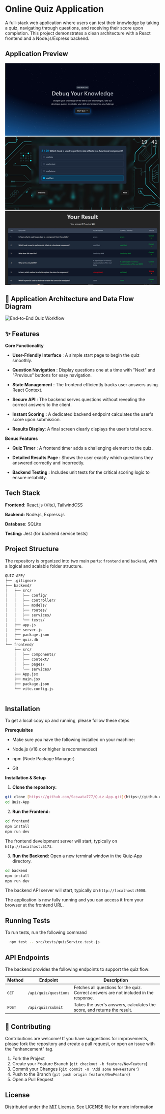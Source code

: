 
# Online Quiz Application

A full-stack web application where users can test their knowledge by taking a quiz, navigating through questions, and receiving their score upon completion. This project demonstrates a clean architecture with a React frontend and a Node.js/Express backend.


## Application Preview

![Quiz App Screenshot 1](quiz-1.jpeg)
![Quiz App Screenshot 2](quiz-2.jpeg)
![Quiz App Screenshot 3](quiz-3.jpeg)

## 🔗 Application Architecture and Data Flow Diagram

![End-to-End Quiz Workflow](https://www.figma.com/board/8DCBPHuI189XneZTGLEEzL/Online-Quiz-App?node-id=0-1&t=6e9Xaweel8UEqFo4-1)


## ✨ Features

**Core Functionality**

- **User-Friendly Interface** : A simple start page to begin the quiz smoothly.

- **Question Navigation** : Display questions one at a time with "Next" and "Previous" buttons for easy navigation.

- **State Management** : The frontend efficiently tracks user answers using React Context.

- **Secure API** : The backend serves questions without revealing the correct answers to the client.

- **Instant Scoring** : A dedicated backend endpoint calculates the user's score upon submission.

- **Results Display**: A final screen clearly displays the user's total score.

**Bonus Features**

- **Quiz Timer** : A frontend timer adds a challenging element to the quiz.

- **Detailed Results Page** : Shows the user exactly which questions they answered correctly and incorrectly.

- **Backend Testing** : Includes unit tests for the critical scoring logic to ensure reliability.


## Tech Stack

**Frontend:** React.js (Vite), TailwindCSS

**Backend:** Node.js, Express.js

**Database:** SQLite

**Testing:** Jest (for backend service tests)


## Project Structure

The repository is organized into two main parts: `frontend` and `backend`, with a logical and scalable folder structure.

```
QUIZ-APP/
├── .gitignore
├── backend/
│   ├── src/
│   │   ├── config/
│   │   ├── controller/
│   │   ├── models/
│   │   ├── routes/
│   │   ├── services/
│   │   └── tests/
│   ├── app.js
│   ├── server.js
│   ├── package.json
│   └── quiz.db
└── frontend/
    ├── src/
    │   ├── components/
    │   ├── context/
    │   ├── pages/
    │   └── services/
    ├── App.jsx
    ├── main.jsx
    ├── package.json
    └── vite.config.js
    
```
## Installation
To get a local copy up and running, please follow these steps.

**Prerequisites**

- Make sure you have the following installed on your machine:

- Node.js (v18.x or higher is recommended)

- npm (Node Package Manager)

- Git

 **Installation & Setup**
 1. **Clone the repository:**

```bash
git clone [https://github.com/Saswata777/Quiz-App.git](https://github.com/Saswata777/Quiz-App.git)
cd Quiz-App
```

2. **Run the Frontend:**
```bash
cd frontend
npm install
npm run dev
```
The frontend development server will start, typically on `http://localhost:5173`.

3. **Run the Backend:** Open a new terminal window in the Quiz-App directory.

```bash
cd backend
npm install
npm run dev
```
The backend API server will start, typically on `http://localhost:5000`.

The application is now fully running and you can access it from your browser at the frontend URL.


## Running Tests

To run tests, run the following command

```bash
  npm test -- src/tests/quizService.test.js
```





    
##  API Endpoints

The backend provides the following endpoints to support the quiz flow:

| Method | Endpoint           | Description                                                                    |
|--------|--------------------|--------------------------------------------------------------------------------|
| `GET`  | `/api/quiz/questions`        | Fetches all questions for the quiz. Correct answers are not included in the response. |
| `POST` | `/api/quiz/submit` | Takes the user's answers, calculates the score, and returns the result.        |

## 👋 Contributing

Contributions are welcome! If you have suggestions for improvements, please fork the repository and create a pull request, or open an issue with the "enhancement" tag.

1. Fork the Project
2. Create your Feature Branch (`git checkout -b feature/NewFeature`)
3. Commit your Changes (`git commit -m 'Add some NewFeature'`)
4. Push to the Branch (`git push origin feature/NewFeature`)
5. Open a Pull Request
## License

Distributed under the [MIT](https://choosealicense.com/licenses/mit/) License. See LICENSE file for more information



